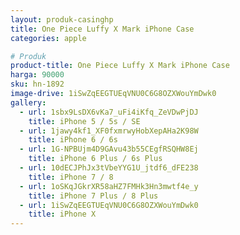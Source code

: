 ```yaml
---
layout: produk-casinghp
title: One Piece Luffy X Mark iPhone Case
categories: apple

# Produk
product-title: One Piece Luffy X Mark iPhone Case
harga: 90000
sku: hn-1892
image-drive: 1iSwZqEEGTUEqVNU0C6G8OZXWouYmDwk0
gallery:
  - url: 1sbx9LsDX6vKa7_uFi4iKfq_ZeVDwPjDJ
    title: iPhone 5 / 5s / SE
  - url: 1jawy4kf1_XF0fxmrwyHobXepAHa2K98W
    title: iPhone 6 / 6s
  - url: 1G-NPBUjm4D9GAvu43b55CEgfRSQHW8Ej
    title: iPhone 6 Plus / 6s Plus
  - url: 10dECJPhJx3tVbeYYG1U_jtdf6_dFE238
    title: iPhone 7 / 8
  - url: 1oSKqJGkrXR58aHZ7FMHk3Hn3mwtf4e_y
    title: iPhone 7 Plus / 8 Plus
  - url: 1iSwZqEEGTUEqVNU0C6G8OZXWouYmDwk0
    title: iPhone X
---
```

